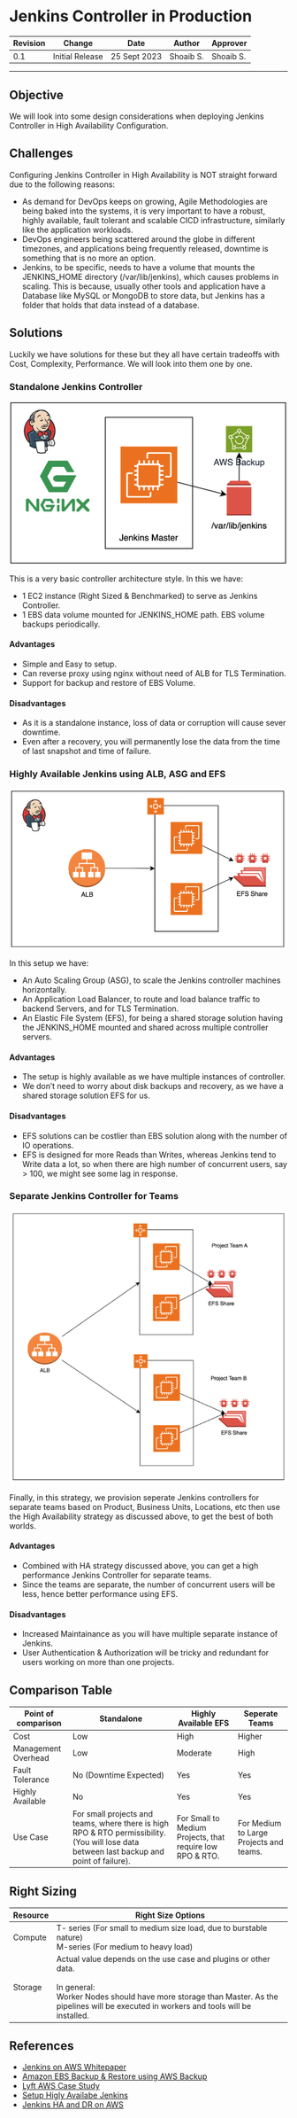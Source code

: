 # Jenkins Controller in Production

| Revision | Change | Date | Author | Approver |
| --- | --- | --- | --- | --- |
| 0.1 | Initial Release | 25 Sept 2023 | Shoaib S. | Shoaib S. |

---

## Objective

We will look into some design considerations when deploying Jenkins Controller in High Availability Configuration.

## Challenges

Configuring Jenkins Controller in High Availability is NOT straight forward due to the following reasons:

- As demand for DevOps keeps on growing, Agile Methodologies are being baked into the systems, it is very important to have a robust, highly available, fault tolerant and scalable CICD infrastructure, similarly like the application workloads.
- DevOps engineers being scattered around the globe in different timezones, and applications being frequently released, downtime is something that is no more an option.
- Jenkins, to be specific, needs to have a volume that mounts the JENKINS_HOME directory (/var/lib/jenkins), which causes problems in scaling. This is because, usually other tools and application have a Database like MySQL or MongoDB to store data, but Jenkins has a folder that holds that data instead of a database.

## Solutions

Luckily we have solutions for these but they all have certain tradeoffs with Cost, Complexity, Performance. We will look into them one by one.

### Standalone Jenkins Controller

![Jenkins Controller](./__assets__/standalone-jenkins-controller.png)

This is a very basic controller architecture style. In this we have:

- 1 EC2 instance (Right Sized & Benchmarked) to serve as Jenkins Controller.
- 1 EBS data volume mounted for JENKINS_HOME path.
EBS volume backups periodically.

#### Advantages

- Simple and Easy to setup.
- Can reverse proxy using nginx without need of ALB for TLS Termination.
- Support for backup and restore of EBS Volume.

#### Disadvantages

- As it is a standalone instance, loss of data or corruption will cause sever downtime.
- Even after a recovery, you will permanently lose the data from the time of last snapshot and time of failure.


### Highly Available Jenkins using ALB, ASG and EFS

![Jenkins HA](./__assets__/jenkins-ha.png)

In this setup we have:

- An Auto Scaling Group (ASG), to scale the Jenkins controller machines horizontally.
- An Application Load Balancer, to route and load balance traffic to backend Servers, and for TLS Termination.
- An Elastic File System (EFS), for being a shared storage solution having the JENKINS_HOME mounted and shared across multiple controller servers.

#### Advantages

- The setup is highly available as we have multiple instances of controller.
- We don’t need to worry about disk backups and recovery, as we have a shared storage solution EFS for us.

#### Disadvantages

- EFS solutions can be costlier than EBS solution along with the number of IO operations.
- EFS is designed for more Reads than Writes, whereas Jenkins tend to Write data a lot, so when there are high number of concurrent users, say > 100, we might see some lag in response.

### Separate Jenkins Controller for Teams

![Jenkins seperate teams](__assets__/jenkins-teams.png)

Finally, in this strategy, we provision seperate Jenkins controllers for separate teams based on Product, Business Units, Locations, etc then use the High Availability strategy as discussed above, to get the best of both worlds.

#### Advantages
- Combined with HA strategy discussed above, you can get a high performance Jenkins Controller for separate teams.
- Since the teams are separate, the number of concurrent users will be less, hence better performance using EFS.

#### Disadvantages
- Increased Maintainance as you will have multiple separate instance of Jenkins.
- User Authentication & Authorization will be tricky and redundant for users working on more than one projects.

## Comparison Table


| Point of comparison | Standalone |Highly Available EFS | Seperate Teams |
| --- | --- | --- | --- |
| Cost | Low | High | Higher |
| Management Overhead | Low | Moderate | High |
| Fault Tolerance | No (Downtime Expected) | Yes | Yes |
| Highly Available | No | Yes | Yes |
| Use Case |For small projects and teams, where there is high RPO & RTO permissibility. (You will lose data between last backup and point of failure). | For Small to Medium Projects, that require low RPO & RTO. | For Medium to Large Projects and teams. |


## Right Sizing

| Resource | Right Size Options |
| --- | --- |
| Compute | T- series (For small to medium size load, due to burstable nature)<br>   M-series (For medium to heavy load) |
| Storage | Actual value depends on the use case and plugins or other data. <br> <br> In general: <br>Worker Nodes should have more storage than Master. As the pipelines will be executed in workers and tools will be installed.


## References

- [Jenkins on AWS Whitepaper](https://d1.awsstatic.com/whitepapers/DevOps/Jenkins_on_AWS.pdf)
- [Amazon EBS Backup & Restore using AWS Backup](https://aws.amazon.com/getting-started/hands-on/amazon-ebs-backup-and-restore-using-aws-backup/)
- [Lyft AWS Case Study](https://aws.amazon.com/solutions/case-studies/lyft/)
- [Setup Higly Availabe Jenkins](https://devopscube.com/setup-highly-available-jenkins/)
- [Jenkins HA and DR on AWS](https://aws.amazon.com/blogs/devops/jenkins-high-availability-and-disaster-recovery-on-aws/)

